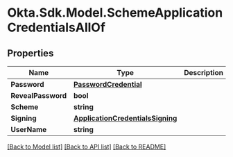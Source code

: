 # Okta.Sdk.Model.SchemeApplicationCredentialsAllOf

## Properties

Name | Type | Description | Notes
------------ | ------------- | ------------- | -------------
**Password** | [**PasswordCredential**](PasswordCredential.md) |  | [optional] 
**RevealPassword** | **bool** |  | [optional] 
**Scheme** | **string** |  | [optional] 
**Signing** | [**ApplicationCredentialsSigning**](ApplicationCredentialsSigning.md) |  | [optional] 
**UserName** | **string** |  | [optional] 

[[Back to Model list]](../README.md#documentation-for-models) [[Back to API list]](../README.md#documentation-for-api-endpoints) [[Back to README]](../README.md)


